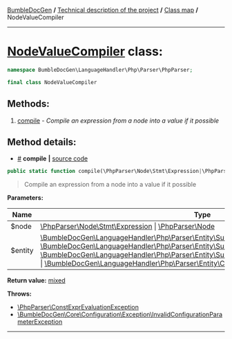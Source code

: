 <!-- {% raw %} -->
<embed> <a href="/docs/README.md">BumbleDocGen</a> <b>/</b> <a href="/docs/tech/readme.md">Technical description of the project</a> <b>/</b> <a href="/docs/tech/map.md">Class map</a> <b>/</b> NodeValueCompiler<hr> </embed>

<h1>
    <a href="https://github.com/bumble-tech/bumble-doc-gen/blob/master/src/LanguageHandler/Php/Parser/PhpParser/NodeValueCompiler.php#L19">NodeValueCompiler</a> class:
</h1>





```php
namespace BumbleDocGen\LanguageHandler\Php\Parser\PhpParser;

final class NodeValueCompiler
```









<h2>Methods:</h2>

<ol>
<li>
    <a href="#mcompile">compile</a>
    - <i>Compile an expression from a node into a value if it possible</i></li>
</ol>







<h2>Method details:</h2>

<div class='method_description-block'>

<ul>
<li><a name="mcompile" href="#mcompile">#</a>
 <b>compile</b>
    <b>|</b> <a href="https://github.com/bumble-tech/bumble-doc-gen/blob/master/src/LanguageHandler/Php/Parser/PhpParser/NodeValueCompiler.php#L30">source code</a></li>
</ul>

```php
public static function compile(\PhpParser\Node\Stmt\Expression|\PhpParser\Node $node, \BumbleDocGen\LanguageHandler\Php\Parser\Entity\SubEntity\Method\MethodEntity|\BumbleDocGen\LanguageHandler\Php\Parser\Entity\SubEntity\Property\PropertyEntity|\BumbleDocGen\LanguageHandler\Php\Parser\Entity\SubEntity\ClassConstant\ClassConstantEntity|\BumbleDocGen\LanguageHandler\Php\Parser\Entity\ClassLikeEntity $entity): mixed;
```

<blockquote>Compile an expression from a node into a value if it possible</blockquote>

<b>Parameters:</b>

<table>
    <thead>
    <tr>
        <th>Name</th>
        <th>Type</th>
        <th>Description</th>
    </tr>
    </thead>
    <tbody>
            <tr>
            <td>$node</td>
            <td><a href='https://github.com/nikic/PHP-Parser/blob/master/lib/PhpParser/Node/Stmt/Expression.php'>\PhpParser\Node\Stmt\Expression</a> | <a href='https://github.com/nikic/PHP-Parser/blob/master/lib/PhpParser/Node.php'>\PhpParser\Node</a></td>
            <td>-</td>
        </tr>
            <tr>
            <td>$entity</td>
            <td><a href='https://github.com/bumble-tech/bumble-doc-gen/blob/master/src/LanguageHandler/Php/Parser/Entity/SubEntity/Method/MethodEntity.php'>\BumbleDocGen\LanguageHandler\Php\Parser\Entity\SubEntity\Method\MethodEntity</a> | <a href='https://github.com/bumble-tech/bumble-doc-gen/blob/master/src/LanguageHandler/Php/Parser/Entity/SubEntity/Property/PropertyEntity.php'>\BumbleDocGen\LanguageHandler\Php\Parser\Entity\SubEntity\Property\PropertyEntity</a> | <a href='https://github.com/bumble-tech/bumble-doc-gen/blob/master/src/LanguageHandler/Php/Parser/Entity/SubEntity/ClassConstant/ClassConstantEntity.php'>\BumbleDocGen\LanguageHandler\Php\Parser\Entity\SubEntity\ClassConstant\ClassConstantEntity</a> | <a href='https://github.com/bumble-tech/bumble-doc-gen/blob/master/src/LanguageHandler/Php/Parser/Entity/ClassLikeEntity.php'>\BumbleDocGen\LanguageHandler\Php\Parser\Entity\ClassLikeEntity</a></td>
            <td>-</td>
        </tr>
        </tbody>
</table>

<b>Return value:</b> <a href='https://www.php.net/manual/en/language.types.mixed.php'>mixed</a>


<b>Throws:</b>
<ul>
<li>
    <a href="https://github.com/nikic/PHP-Parser/blob/master/lib/PhpParser/ConstExprEvaluationException.php">\PhpParser\ConstExprEvaluationException</a></li>

<li>
    <a href="/docs/tech/classes/InvalidConfigurationParameterException_2.md">\BumbleDocGen\Core\Configuration\Exception\InvalidConfigurationParameterException</a></li>

</ul>

</div>
<hr>

<!-- {% endraw %} -->